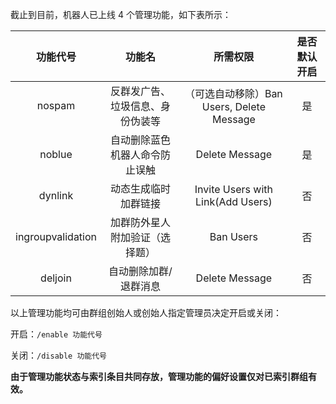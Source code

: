 截止到目前，机器人已上线 4 个管理功能，如下表所示：

| 功能代号 | 功能名 | 所需权限 | 是否默认开启 |
| :---: | :---: | :---: | :---: |
| nospam | 反群发广告、垃圾信息、身份伪装等 | （可选自动移除）Ban Users, Delete Message | 是 |
| noblue | 自动删除蓝色机器人命令防止误触 | Delete Message | 是 |
| dynlink | 动态生成临时加群链接 | Invite Users with Link\(Add Users\) | 否 |
| ingroupvalidation | 加群防外星人附加验证（选择题） | Ban Users | 否 |
| deljoin | 自动删除加群/退群消息 | Delete Message | 否 |

以上管理功能均可由群组创始人或创始人指定管理员决定开启或关闭：

开启：`/enable 功能代号`

关闭：`/disable 功能代号`

**由于管理功能状态与索引条目共同存放，管理功能的偏好设置仅对已索引群组有效。**

